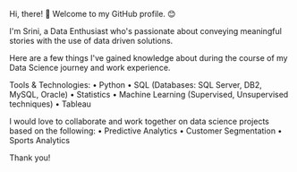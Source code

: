 Hi, there! 👋 Welcome to my GitHub profile. 😊

I'm  Srini, a Data Enthusiast who's passionate about conveying meaningful stories with the use of data driven solutions. 

Here are a few things I've gained knowledge about during the course of my Data Science journey and work experience.

Tools & Technologies:
• Python
• SQL (Databases: SQL Server, DB2, MySQL, Oracle)
• Statistics
• Machine Learning (Supervised, Unsupervised techniques)
• Tableau

I would love to collaborate and work together on data science projects based on the following:
• Predictive Analytics
• Customer Segmentation
• Sports Analytics

Thank you!

